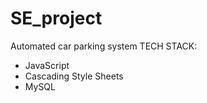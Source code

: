 # SE_project
Automated car parking system 
TECH STACK:
- JavaScript
- Cascading Style Sheets
- MySQL
